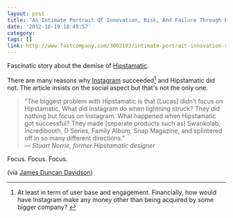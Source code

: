 ```yaml
---
layout: post
title: "An Intimate Portrait Of Innovation, Risk, And Failure Through Hipstamatic's Lens"
date: '2012-10-19 18:49:57'
category: 
tags: []
link: http://www.fastcompany.com/3002103/intimate-portrait-innovation-risk-and-failure-through-hipstamatics-lens
---
```


Fascinatic story about the demise of [Hipstamatic][hipstamatic].

There are many reasons why [Instagram][instagram] succeeded<a id="fnr1-2012-10-19" href="#fn1-2012-10-19"><sup>1</sup></a> and Hipstamatic did not. The article insists on the social aspect but that's not the only one.

> "The biggest problem with Hipstamatic is that [Lucas] didn’t focus on Hipstamatic. What did Instagram do when lightning struck? They did nothing but focus on Instagram. What happened when Hipstamatic got successful? They made [separate products such as] Swankolab, Incredibooth, D Series, Family Album, Snap Magazine, and splintered off in so many different directions."  
> &mdash; <cite>Stuart Norrie,  former Hipstamatic designer</cite>

Focus. Focus. Focus.

(via [James Duncan Davidson][duncandavidson])

---

1. <a id="fn1-2012-10-19"></a> At least in term of user base and engagement. Financially, how would have Instagram make any money other than being acquired by some bigger company?&nbsp;<a href="#fnr1-2012-10-19">&#8617;</a>

[hipstamatic]: http://hipstamatic.com
[instagram]: http://instagram.com
[duncandavidson]: http://duncandavidson.com